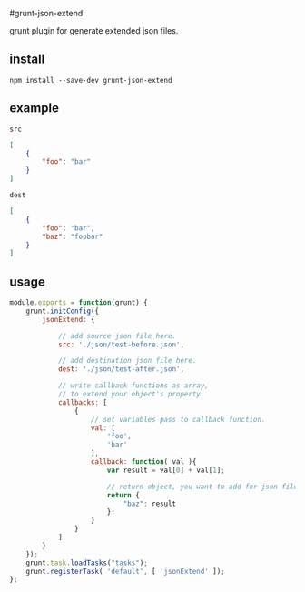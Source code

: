 #grunt-json-extend

grunt plugin for generate extended json files.

## install
```shell
npm install --save-dev grunt-json-extend
```

## example

`src`
```json
[
    {
        "foo": "bar"
    }
]
```

`dest`
```json
[
    {
        "foo": "bar",
        "baz": "foobar"
    }
]
```

## usage

```javascript
module.exports = function(grunt) {
	grunt.initConfig({
		jsonExtend: {

            // add source json file here.
			src: './json/test-before.json',

            // add destination json file here.
			dest: './json/test-after.json',

            // write callback functions as array,
            // to extend your object's property.
			callbacks: [
				{
                    // set variables pass to callback function.
					val: [
						'foo',
						'bar'
					],
					callback: function( val ){
                        var result = val[0] + val[1];

                        // return object, you want to add for json file.
						return {
							"baz": result
						};
					}
				}
			]
		}
	});
	grunt.task.loadTasks("tasks");
	grunt.registerTask( 'default', [ 'jsonExtend' ]);
};
```
